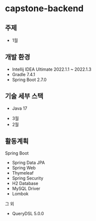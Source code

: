 # capstone-backend
## 주제

- 1월 

## 개발 환경
* Intellij IDEA Ultimate 2022.1.1 ~ 2022.1.3
* Gradle 7.4.1
* Spring Boot 2.7.0

## 기술 세부 스택
* Java 17

- 3월
- 2월

## 활동계획

Spring Boot

* Spring Data JPA
* Spring Web
* Thymeleaf
* Spring Security
* H2 Database
* MySQL Driver
* Lombok

그 외

* QueryDSL 5.0.0

